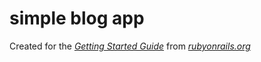 # simple blog app

Created for the [*Getting Started Guide*](http://guides.rubyonrails.org/getting_started.html) from [*rubyonrails.org*](http://rubyonrails.org)
